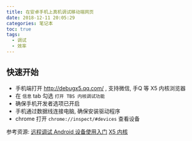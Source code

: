 ```yaml
---
title: 在安卓手机上真机调试移动端网页
date: 2018-12-11 20:05:29
categories: 笔记本
toc: true
tags:
  - 调试
  - 效率
---
```



## 快速开始
- 手机端打开 http://debugx5.qq.com/ , 支持微信, 手Q 等 X5 内核浏览器
- 在 `信息` tab 勾选 `打开 TBS 内核调试功能`
- 确保手机开发者选项已开启
- 手机通过数据线连接电脑, 确保安装驱动程序
- chrome 打开 `chrome://inspect/#devices` 查看设备


参考资源:
[远程调试 Android 设备使用入门](https://developers.google.com/web/tools/chrome-devtools/remote-debugging/?hl=zh-cn)
[X5 内核](https://x5.tencent.com/)
